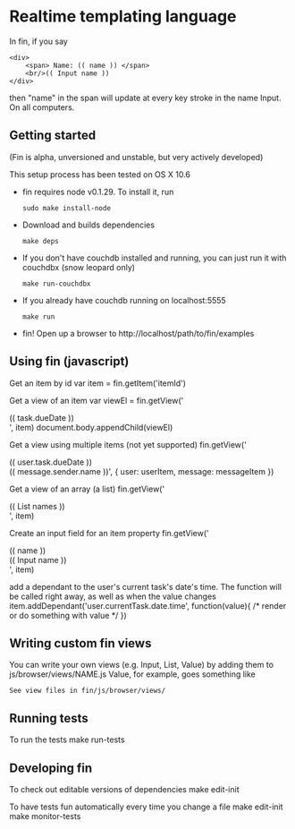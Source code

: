 Realtime templating language
============================

In fin, if you say 
	
	<div>
		<span> Name: (( name )) </span>
		<br/>(( Input name ))
	</div>

then "name" in the span will update at every key stroke in the name Input. On all computers.

Getting started
--------------

(Fin is alpha, unversioned and unstable, but very actively developed)

This setup process has been tested on OS X 10.6

*	fin requires node v0.1.29. To install it, run

	<code>sudo make install-node</code>

*	Download and builds dependencies

	<code>make deps</code>

*	If you don't have couchdb installed and running, you can just run it with couchdbx (snow leopard only)

	<code>make run-couchdbx</code>

*	If you already have couchdb running on localhost:5555

	<code>make run</code>
	
*	fin! Open up a browser to http://localhost/path/to/fin/examples


Using fin (javascript)
----------------------
Get an item by id
	var item = fin.getItem('itemId')
	
Get a view of an item
	var viewEl = fin.getView('<div>(( task.dueDate ))</div>', item)
	document.body.appendChild(viewEl)
	
Get a view using multiple items (not yet supported)
	fin.getView('<div class="dueDate">(( user.task.dueDate ))</div><div class="messageSender">(( message.sender.name ))', {
		user: userItem,
		message: messageItem
	})

Get a view of an array (a list)
	fin.getView('<div>(( List names ))</div>', item)

Create an input field for an item property
	fin.getView('<div>(( name ))</div><div>(( Input name ))</div>', item)
	
add a dependant to the user's current task's date's time. The function will be called right away, as well as when the value changes
	item.addDependant('user.currentTask.date.time', function(value){ /* render or do something with value */ })


Writing custom fin views
------------------------
You can write your own views (e.g. Input, List, Value) by adding them to js/browser/views/NAME.js 
Value, for example, goes something like

	See view files in fin/js/browser/views/

Running tests
-------------

To run the tests
	make run-tests

Developing fin
--------------

To check out editable versions of dependencies
	make edit-init

To have tests fun automatically every time you change a file
	make edit-init
	make monitor-tests